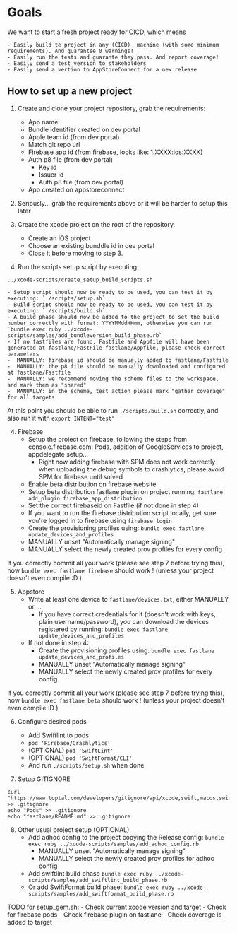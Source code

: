 # Goals

We want to start a fresh project ready for CICD, which means

    - Easily build te project in any (CICD)  machine (with some minimum requirements). And guarantee 0 warnings!
    - Easily run the tests and guarante they pass. And report coverage!
    - Easily send a test version to stakeholders
    - Easily send a vertion to AppStoreConnect for a new release

## How to set up a new project
1. Create and clone your project repository, grab the requirements:
    - App name
    - Bundle identifier created on dev portal
    - Apple team id (from dev portal)
    - Match git repo url
    - Firebase app id (from firebase, looks like:  1:XXXX:ios:XXXX)
    - Auth p8 file (from dev portal)
      - Key id
      - Issuer id
      - Auth p8 file (from dev portal)
    - App created on appstoreconnect

1. Seriously... grab the requirements above or it will be harder to setup this later

2. Create the xcode project on the root of the repository.
    - Create an iOS project
    - Choose an existing bunddle id in dev portal
    - Close it before moving to step 3.

3. Run the scripts setup script by executing:
```
../xcode-scripts/create_setup_build_scripts.sh
```
    - Setup script should now be ready to be used, you can test it by executing: `./scripts/setup.sh`
    - Build script should now be ready to be used, you can test it by executing: `./scripts/build.sh`
    - A build phase should now be added to the project to set the build number correctly with format: YYYYMMddHHmm, otherwise you can run `bundle exec ruby ../xcode-scripts/samples/add_bundleversion_build_phase.rb`
    - If no fastfiles are found, Fastfile and Appfile will have been generated at fastlane/FastFile fastlane/Appfile, please check correct parameters
    -  MANUALLY: firebase id should be manually added to fastlane/Fastfile
    -  MANUALLY: the p8 file should be manually downloaded and configured at fastlane/Fastfile
    -  MANUALLY: we recommend moving the scheme files to the workspace, and mark them as "shared"
    -  MANUALLY: in the scheme, test action please mark "gather coverage" for all targets

At this point you should be able to run `./scripts/build.sh` correctly, and also run it with `export INTENT="test"`

4. Firebase
    - Setup the project on firebase, following the steps from console.firebase.com: Pods, addition of GoogleServices to project, appdelegate setup...
      - Right now adding firebase with SPM does not work correctly when uploading the debug symbols to crashlytics, please avoid SPM for firebase until solved
    - Enable beta distribution on firebase website
    - Setup beta distribution fastlane plugin on project running: `fastlane add_plugin firebase_app_distribution`
    - Set the correct firebaseid on Fastfile (if not done in step 4)
    - If you want to run the firebase distribution script locally, get sure you're logged in to firebase using `firebase login`
    - Create the provisioning profiles using: `bundle exec fastlane update_devices_and_profiles`
    - MANUALLY unset "Automatically manage signing" 
    - MANUALLY select the newly created prov profiles for every config

If you correctly commit all your work (please see step 7 before trying this), now `bundle exec fastlane firebase` should work ! (unless your project doesn't even compile :D )

5. Appstore
    - Write at least one device to `fastlane/devices.txt`, either MANUALLY or ... 
      - If you have correct credentials for it (doesn't work with keys, plain username/password), you can download the devices registered by running: `bundle exec fastlane update_devices_and_profiles`
    - If not done in step 4:
      - Create the provisioning profiles using: `bundle exec fastlane update_devices_and_profiles`
      - MANUALLY unset "Automatically manage signing"
      - MANUALLY select the newly created prov profiles for every config

If you correctly commit all your work (please see step 7 before trying this), now `bundle exec fastlane beta` should work ! (unless your project doesn't even compile :D )

6. Configure desired pods
    - Add Swiftlint to pods 
    - `pod 'Firebase/Crashlytics'`
    - (OPTIONAL) `pod 'SwiftLint'`
    - (OPTIONAL) `pod 'SwiftFormat/CLI'` 
    - And run `./scripts/setup.sh` when done

7. Setup GITIGNORE
```
curl "https://www.toptal.com/developers/gitignore/api/xcode,swift,macos,swiftpackagemanager,swiftpm" >> .gitignore
echo "Pods" >> .gitignore 
echo "fastlane/README.md" >> .gitignore 
```
8. Other usual project setup (OPTIONAL)
    - Add adhoc config to the project copying the Release config: `bundle exec ruby ../xcode-scripts/samples/add_adhoc_config.rb`
      - MANUALLY unset "Automatically manage signing"
      - MANUALLY select the newly created prov profiles for adhoc config
    - Add swiftlint build phase `bundle exec ruby ../xcode-scripts/samples/add_swiftlint_build_phase.rb`
    - Or add SwiftFormat build phase: `bundle exec ruby ../xcode-scripts/samples/add_swiftformat_build_phase.rb`

TODO for setup_gem.sh:
    - Check current xcode version and target
    - Check for firebase pods
    - Check firebase plugin on fastlane
    - Check coverage is added to target
